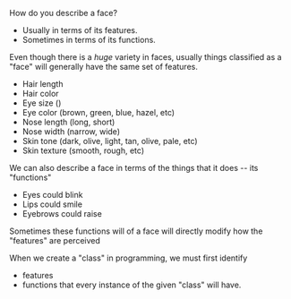 How do you describe a face?
- Usually in terms of its features.
- Sometimes in terms of its functions.

Even though there is a _huge_ variety in faces, usually things classified as a "face" will generally have the same set of features.
  - Hair length
  - Hair color
  - Eye size ()
  - Eye color (brown, green, blue, hazel, etc)
  - Nose length (long, short)
  - Nose width (narrow, wide)
  - Skin tone (dark, olive, light, tan, olive, pale, etc)
  - Skin texture (smooth, rough, etc)

We can also describe a face in terms of the things that it does -- its "functions"
  - Eyes could blink
  - Lips could smile
  - Eyebrows could raise

Sometimes these functions will of a face will directly modify how the "features" are perceived


When we create a "class" in programming, we must first identify
  - features
  - functions
that every instance of the given "class" will have.

